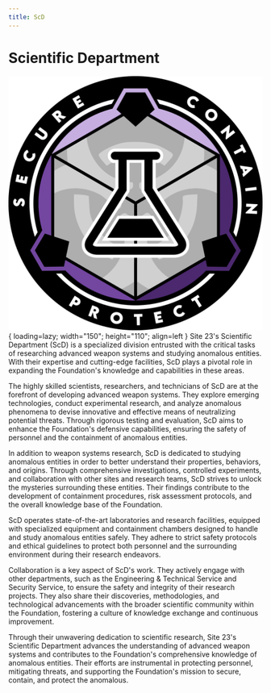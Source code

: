 ```yaml
---
title: ScD
---
```


# Scientific Department

![ScD Logo](images/logo.png){ loading=lazy; width="150"; height="110"; align=left } Site 23's Scientific Department (ScD) is a specialized division entrusted with the critical tasks of researching advanced weapon systems and studying anomalous entities. With their expertise and cutting-edge facilities, ScD plays a pivotal role in expanding the Foundation's knowledge and capabilities in these areas.

The highly skilled scientists, researchers, and technicians of ScD are at the forefront of developing advanced weapon systems. They explore emerging technologies, conduct experimental research, and analyze anomalous phenomena to devise innovative and effective means of neutralizing potential threats. Through rigorous testing and evaluation, ScD aims to enhance the Foundation's defensive capabilities, ensuring the safety of personnel and the containment of anomalous entities.

In addition to weapon systems research, ScD is dedicated to studying anomalous entities in order to better understand their properties, behaviors, and origins. Through comprehensive investigations, controlled experiments, and collaboration with other sites and research teams, ScD strives to unlock the mysteries surrounding these entities. Their findings contribute to the development of containment procedures, risk assessment protocols, and the overall knowledge base of the Foundation.

ScD operates state-of-the-art laboratories and research facilities, equipped with specialized equipment and containment chambers designed to handle and study anomalous entities safely. They adhere to strict safety protocols and ethical guidelines to protect both personnel and the surrounding environment during their research endeavors.

Collaboration is a key aspect of ScD's work. They actively engage with other departments, such as the Engineering & Technical Service and Security Service, to ensure the safety and integrity of their research projects. They also share their discoveries, methodologies, and technological advancements with the broader scientific community within the Foundation, fostering a culture of knowledge exchange and continuous improvement.

Through their unwavering dedication to scientific research, Site 23's Scientific Department advances the understanding of advanced weapon systems and contributes to the Foundation's comprehensive knowledge of anomalous entities. Their efforts are instrumental in protecting personnel, mitigating threats, and supporting the Foundation's mission to secure, contain, and protect the anomalous.